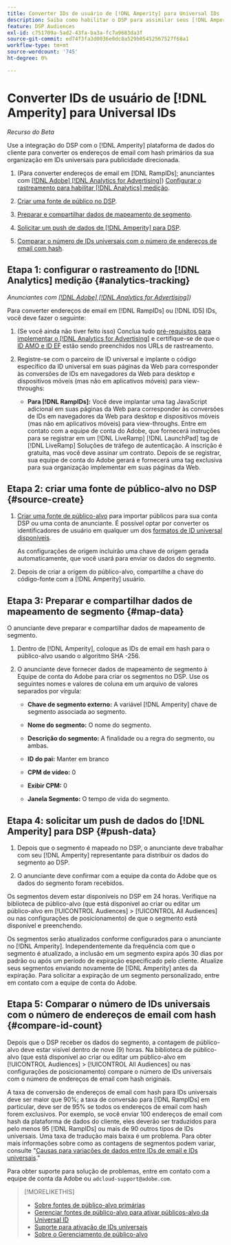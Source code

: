 ```yaml
---
title: Converter IDs de usuário de [!DNL Amperity] para Universal IDs
description: Saiba como habilitar o DSP para assimilar seus [!DNL Amperity] segmentos primários.
feature: DSP Audiences
exl-id: c751709a-5ad2-43fa-ba3a-fc7a9683da3f
source-git-commit: ed74f3fa3d0036e0dc8a529b05452567527f68a1
workflow-type: tm+mt
source-wordcount: '745'
ht-degree: 0%

---
```


# Converter IDs de usuário de [!DNL Amperity] para Universal IDs

*Recurso do Beta*

Use a integração do DSP com o [!DNL Amperity] plataforma de dados do cliente para converter os endereços de email com hash primários da sua organização em IDs universais para publicidade direcionada.

1. (Para converter endereços de email em [!DNL RampIDs]<!-- or [!DNL ID5] IDs -->; anunciantes com [[!DNL Adobe] [!DNL Analytics for Advertising]](/help/integrations/analytics/overview.md)) [Configurar o rastreamento para habilitar [!DNL Analytics] medição](#analytics-tracking).

1. [Criar uma fonte de público no DSP](#source-create).

1. [Preparar e compartilhar dados de mapeamento de segmento](#map-data).

1. [Solicitar um push de dados de [!DNL Amperity] para DSP](#push-data).

1. [Comparar o número de IDs universais com o número de endereços de email com hash](#compare-id-count).

## Etapa 1: configurar o rastreamento do [!DNL Analytics] medição {#analytics-tracking}

*Anunciantes com [[!DNL Adobe] [!DNL Analytics for Advertising]](/help/integrations/analytics/overview.md))*

Para converter endereços de email em [!DNL RampIDs] ou [!DNL ID5] IDs, você deve fazer o seguinte:

1. (Se você ainda não tiver feito isso) Conclua tudo [pré-requisitos para implementar o [!DNL Analytics for Advertising]](/help/integrations/analytics/prerequisites.md) e certifique-se de que o [ID AMO e ID EF](/help/integrations/analytics/ids.md) estão sendo preenchidos nos URLs de rastreamento.

1. Registre-se com o parceiro de ID universal e implante o código específico da ID universal em suas páginas da Web para corresponder às conversões de IDs em navegadores da Web para desktop e dispositivos móveis (mas não em aplicativos móveis) para view-throughs:

   * **Para [!DNL RampIDs]:** Você deve implantar uma tag JavaScript adicional em suas páginas da Web para corresponder às conversões de IDs em navegadores da Web para desktop e dispositivos móveis (mas não em aplicativos móveis) para view-throughs. Entre em contato com a equipe de conta do Adobe, que fornecerá instruções para se registrar em um [!DNL LiveRamp] [!DNL LaunchPad] tag de [!DNL LiveRamp] Soluções de tráfego de autenticação. A inscrição é gratuita, mas você deve assinar um contrato. Depois de se registrar, sua equipe de conta do Adobe gerará e fornecerá uma tag exclusiva para sua organização implementar em suas páginas da Web.

## Etapa 2: criar uma fonte de público-alvo no DSP {#source-create}

1. [Criar uma fonte de público-alvo](source-manage.md) para importar públicos para sua conta DSP ou uma conta de anunciante. É possível optar por converter os identificadores de usuário em qualquer um dos [formatos de ID universal disponíveis](source-about.md).

   As configurações de origem incluirão uma chave de origem gerada automaticamente, que você usará para enviar os dados do segmento.

1. Depois de criar a origem do público-alvo, compartilhe a chave do código-fonte com a [!DNL Amperity] usuário.

## Etapa 3: Preparar e compartilhar dados de mapeamento de segmento {#map-data}

O anunciante deve preparar e compartilhar dados de mapeamento de segmento.

1. Dentro de [!DNL Amperity], coloque as IDs de email em hash para o público-alvo usando o algoritmo SHA -256.

1. O anunciante deve fornecer dados de mapeamento de segmento à Equipe de conta do Adobe para criar os segmentos no DSP. Use os seguintes nomes e valores de coluna em um arquivo de valores separados por vírgula:

   * **Chave de segmento externo:** A variável [!DNL Amperity] chave de segmento associada ao segmento.

   * **Nome do segmento:** O nome do segmento.

   * **Descrição do segmento:** A finalidade ou a regra do segmento, ou ambas.

   * **ID do pai:** Manter em branco

   * **CPM de vídeo:** 0

   * **Exibir CPM:** 0

   * **Janela Segmento:** O tempo de vida do segmento.

## Etapa 4: solicitar um push de dados do [!DNL Amperity] para DSP {#push-data}

1. Depois que o segmento é mapeado no DSP, o anunciante deve trabalhar com seu [!DNL Amperity] representante para distribuir os dados do segmento ao DSP.

1. O anunciante deve confirmar com a equipe da conta do Adobe que os dados do segmento foram recebidos.

Os segmentos devem estar disponíveis no DSP em 24 horas. Verifique na biblioteca de público-alvo (que está disponível ao criar ou editar um público-alvo em [!UICONTROL Audiences] > [!UICONTROL All Audiences] ou nas configurações de posicionamento) de que o segmento está disponível e preenchendo.

Os segmentos serão atualizados conforme configurados para o anunciante no [!DNL Amperity]. Independentemente da frequência com que o segmento é atualizado, a inclusão em um segmento expira após 30 dias por padrão ou após um período de expiração especificado pelo cliente. Atualize seus segmentos enviando novamente de [!DNL Amperity] antes da expiração. Para solicitar a expiração de um segmento personalizado, entre em contato com a equipe de conta do Adobe.

## Etapa 5: Comparar o número de IDs universais com o número de endereços de email com hash {#compare-id-count}

Depois que o DSP receber os dados do segmento, a contagem de público-alvo deve estar visível dentro de nove (9) horas. Na biblioteca de público-alvo (que está disponível ao criar ou editar um público-alvo em [!UICONTROL Audiences] > [!UICONTROL All Audiences] ou nas configurações de posicionamento) compare o número de IDs universais com o número de endereços de email com hash originais.

A taxa de conversão de endereços de email com hash para IDs universais deve ser maior que 90%; a taxa de conversão para [!DNL RampIDs] em particular, deve ser de 95% se todos os endereços de email com hash forem exclusivos. Por exemplo, se você enviar 100 endereços de email com hash da plataforma de dados do cliente, eles deverão ser traduzidos para pelo menos 95 [!DNL RampIDs] ou mais de 90 outros tipos de IDs universais. Uma taxa de tradução mais baixa é um problema. Para obter mais informações sobre como as contagens de segmentos podem variar, consulte &quot;[Causas para variações de dados entre IDs de email e IDs universais](#universal-ids-data-variances).&quot;

Para obter suporte para solução de problemas, entre em contato com a equipe de conta da Adobe ou `adcloud-support@adobe.com`.

>[!MORELIKETHIS]
>
>* [Sobre fontes de público-alvo primárias](/help/dsp/audiences/sources/source-about.md)
>* [Gerenciar fontes de público-alvo para ativar públicos-alvo da Universal ID](source-manage.md)
>* [Suporte para ativação de IDs universais](/help/dsp/audiences/universal-ids.md)
>* [Sobre o Gerenciamento de público-alvo](/help/dsp/audiences/audience-about.md)
